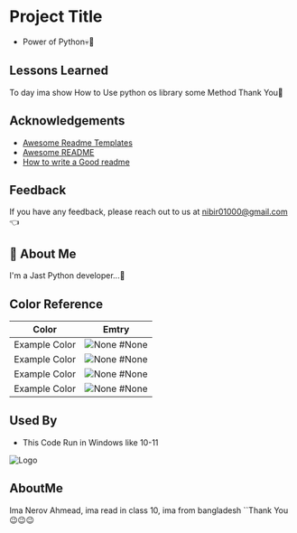 
# Project Title

- Power of Python💀🐍
## Lessons Learned

To day ima show How to Use python os library some Method
Thank You💖
## Acknowledgements

 - [Awesome Readme Templates](https://awesomeopensource.com/project/elangosundar/awesome-README-templates)
 - [Awesome README](https://github.com/matiassingers/awesome-readme)
 - [How to write a Good readme](https://bulldogjob.com/news/449-how-to-write-a-good-readme-for-your-github-project)


## Feedback

If you have any feedback, please reach out to us at nibir01000@gmail.com 👈


## 🚀 About Me
I'm a Jast Python developer...🐼

## Color Reference

| Color             | Emtry                                                                |
| ----------------- | ------------------------------------------------------------------ |
| Example Color | ![None](https://via.placeholder.com/10/0a192f?text=+) #None |
| Example Color | ![None](https://via.placeholder.com/10/f8f8f8?text=+) #None |
| Example Color | ![None](https://via.placeholder.com/10/00b48a?text=+) #None |
| Example Color | ![None](https://via.placeholder.com/10/00b48a?text=+) #None |


## Used By

- This Code Run in Windows like 10-11



![Logo](https://facialix.com/wp-content/uploads/2023/06/2021_Python_for_Machine_Learnin.min-735x489.format-webp.jpg)


## AboutMe

Ima Nerov Ahmead, ima read in class 10, ima from bangladesh ``Thank You😉😉😉


